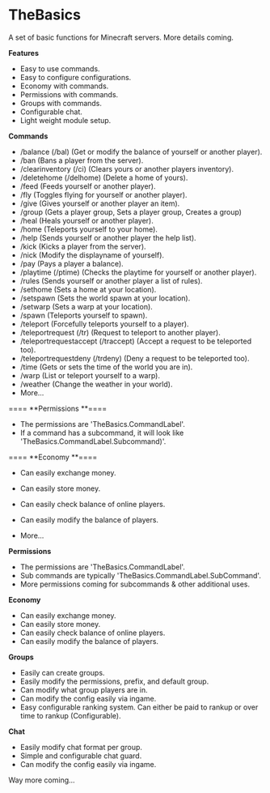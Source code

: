 # TheBasics
A set of basic functions for Minecraft servers. More details coming.

**Features**
- Easy to use commands.
- Easy to configure configurations.
- Economy with commands.
- Permissions with commands.
- Groups with commands.
- Configurable chat.
- Light weight module setup.

**Commands**
- /balance (/bal) (Get or modify the balance of yourself or another player).
- /ban (Bans a player from the server).
- /clearinventory (/ci) (Clears yours or another players inventory).
- /deletehome (/delhome) (Delete a home of yours).
- /feed (Feeds yourself or another player).
- /fly (Toggles flying for yourself or another player).
- /give (Gives yourself or another player an item).
- /group (Gets a player group, Sets a player group, Creates a group)
- /heal (Heals yourself or another player).
- /home (Teleports yourself to your home).
- /help (Sends yourself or another player the help list).
- /kick (Kicks a player from the server).
- /nick (Modify the displayname of yourself).
- /pay (Pays a player a balance).
- /playtime (/ptime) (Checks the playtime for yourself or another player).
- /rules (Sends yourself or another player a list of rules).
- /sethome (Sets a home at your location).
- /setspawn (Sets the world spawn at your location).
- /setwarp (Sets a warp at your location).
- /spawn (Teleports yourself to spawn).
- /teleport (Forcefully teleports yourself to a player).
- /teleportrequest (/tr) (Request to teleport to another player).
- /teleportrequestaccept (/traccept) (Accept a request to be teleported too).
- /teleportrequestdeny (/trdeny) (Deny a request to be teleported too).
- /time (Gets or sets the time of the world you are in).
- /warp (List or teleport yourself to a warp).
- /weather (Change the weather in your world).
- More...

==== **Permissions **====
- The permissions are 'TheBasics.CommandLabel'.
- If a command has a subcommand, it will look like 'TheBasics.CommandLabel.Subcommand)'.

==== **Economy **====
- Can easily exchange money.
- Can easily store money.
- Can easily check balance of online players.
- Can easily modify the balance of players.

- More...

**Permissions**
- The permissions are 'TheBasics.CommandLabel'.
- Sub commands are typically 'TheBasics.CommandLabel.SubCommand'.
- More permissions coming for subcommands & other additional uses.

**Economy**
- Can easily exchange money.
- Can easily store money.
- Can easily check balance of online players.
- Can easily modify the balance of players.

**Groups**
- Easily can create groups.
- Easily modify the permissions, prefix, and default group.
- Can modify what group players are in.
- Can modify the config easily via ingame.
- Easy configurable ranking system. Can either be paid to rankup or over time to rankup (Configurable).

**Chat**
- Easily modify chat format per group.
- Simple and configurable chat guard.
- Can modify the config easily via ingame.

Way more coming...
